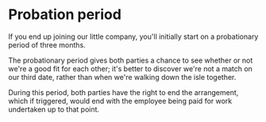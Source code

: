 # Probation period

If you end up joining our little company, you'll initially start on a probationary period of three months.

The probationary period gives both parties a chance to see whether or not we're a good fit for each other; it's better to discover we're not a match on our third date, rather than when we're walking down the isle together.

During this period, both parties have the right to end the arrangement, which if triggered, would end with the employee being paid for work undertaken up to that point.
